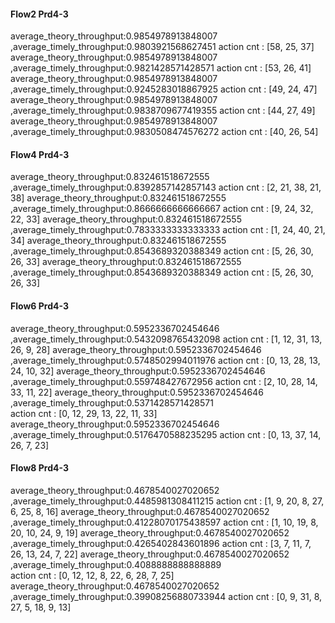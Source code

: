 #### Flow2	Prd4-3
average_theory_throughput:0.9854978913848007 ,average_timely_throughput:0.9803921568627451
action cnt : [58, 25, 37]
average_theory_throughput:0.9854978913848007 ,average_timely_throughput:0.9821428571428571
action cnt : [53, 26, 41]
average_theory_throughput:0.9854978913848007 ,average_timely_throughput:0.9245283018867925
action cnt : [49, 24, 47]
average_theory_throughput:0.9854978913848007 ,average_timely_throughput:0.9838709677419355
action cnt : [44, 27, 49]
average_theory_throughput:0.9854978913848007 ,average_timely_throughput:0.9830508474576272
action cnt : [40, 26, 54]

#### Flow4	Prd4-3
average_theory_throughput:0.832461518672555 ,average_timely_throughput:0.8392857142857143
action cnt : [2, 21, 38, 21, 38]
average_theory_throughput:0.832461518672555 ,average_timely_throughput:0.8666666666666667
action cnt : [9, 24, 32, 22, 33]
average_theory_throughput:0.832461518672555 ,average_timely_throughput:0.7833333333333333
action cnt : [1, 24, 40, 21, 34]
average_theory_throughput:0.832461518672555 ,average_timely_throughput:0.8543689320388349
action cnt : [5, 26, 30, 26, 33]
average_theory_throughput:0.832461518672555 ,average_timely_throughput:0.8543689320388349
action cnt : [5, 26, 30, 26, 33]

#### Flow6 Prd4-3
average_theory_throughput:0.5952336702454646 ,average_timely_throughput:0.5432098765432098
action cnt : [1, 12, 31, 13, 26, 9, 28]
average_theory_throughput:0.5952336702454646 ,average_timely_throughput:0.5748502994011976
action cnt : [0, 13, 28, 13, 24, 10, 32]
average_theory_throughput:0.5952336702454646 ,average_timely_throughput:0.559748427672956
action cnt : [2, 10, 28, 14, 33, 11, 22]
average_theory_throughput:0.5952336702454646 ,average_timely_throughput:0.5371428571428571  
action cnt : [0, 12, 29, 13, 22, 11, 33]
average_theory_throughput:0.5952336702454646 ,average_timely_throughput:0.5176470588235295
action cnt : [0, 13, 37, 14, 26, 7, 23]

#### Flow8 Prd4-3
average_theory_throughput:0.4678540027020652 ,average_timely_throughput:0.4485981308411215
action cnt : [1, 9, 20, 8, 27, 6, 25, 8, 16]
average_theory_throughput:0.4678540027020652 ,average_timely_throughput:0.41228070175438597
action cnt : [1, 10, 19, 8, 20, 10, 24, 9, 19]
average_theory_throughput:0.4678540027020652 ,average_timely_throughput:0.4265402843601896
action cnt : [3, 7, 11, 7, 26, 13, 24, 7, 22]
average_theory_throughput:0.4678540027020652 ,average_timely_throughput:0.4088888888888889  
action cnt : [0, 12, 12, 8, 22, 6, 28, 7, 25]
average_theory_throughput:0.4678540027020652 ,average_timely_throughput:0.39908256880733944
action cnt : [0, 9, 31, 8, 27, 5, 18, 9, 13]